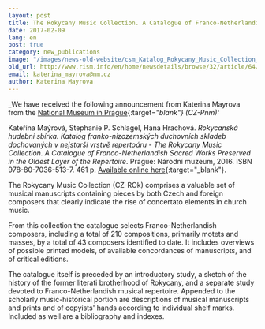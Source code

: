 ```yaml
---
layout: post
title: The Rokycany Music Collection. A Catalogue of Franco-Netherlandish Sacred Works Preserved in the Oldest Layer of the Repertoire
date: 2017-02-09
lang: en
post: true
category: new_publications
image: "/images/news-old-website/csm_Katalog_Rokycany_Music_Collection_6f7eb13845.jpg"
old_url: http://www.rism.info/en/home/newsdetails/browse/32/article/64/the-rokycany-music-collection-a-catalogue-of-franco-netherlandish-sacred-works-preserved-in-the-old.html
email: katerina_mayrova@nm.cz
author: Katerina Mayrova
---
```


_We have received the following announcement from Katerina Mayrova from the [National Museum in Prague](http://www.nm.cz/Publications/Electronic-Publications/The-Rokycany-Music-Collection-A-Catalogue-of-Franco-Netherlandish-Sacred-Works-Preserved-in-the-Oldest-Layer-of-the-Repertoire.html){:target="_blank"} (CZ-Pnm):_

Kateřina Maýrová, Stephanie P. Schlagel, Hana Hrachová. _Rokycanská hudební sbírka. Katalog franko-nizozemských duchovních skladeb dochovaných v nejstarší vrstvě repertoáru - The Rokycany Music Collection. A Catalogue of Franco-Netherlandish Sacred Works Preserved in the Oldest Layer of the Repertoire_. Prague: Národní muzeum, 2016. ISBN 978-80-7036-513-7. 461 p. [Available online here](http://www.nm.cz/admin/files/File/download/epublikace/Rokycanska-hudebni-sbirka.pdf){:target="_blank"}.

The Rokycany Music Collection (CZ-ROk) comprises a valuable set of musical manuscripts containing pieces by both Czech and foreign composers that clearly indicate the rise of concertato elements in church music.

From this collection the catalogue selects Franco-Netherlandish composers, including a total of 210 compositions, primarily motets and masses, by a total of 43 composers identified to date. It includes overviews of possible printed models, of available concordances of manuscripts, and of critical editions.

The catalogue itself is preceded by an introductory study, a sketch of the history of the former literati brotherhood of Rokycany, and a separate study devoted to Franco-Netherlandish musical repertoire. Appended to the scholarly music-historical portion are descriptions of musical manuscripts and prints and of copyists' hands according to individual shelf marks. Included as well are a bibliography and indexes.
